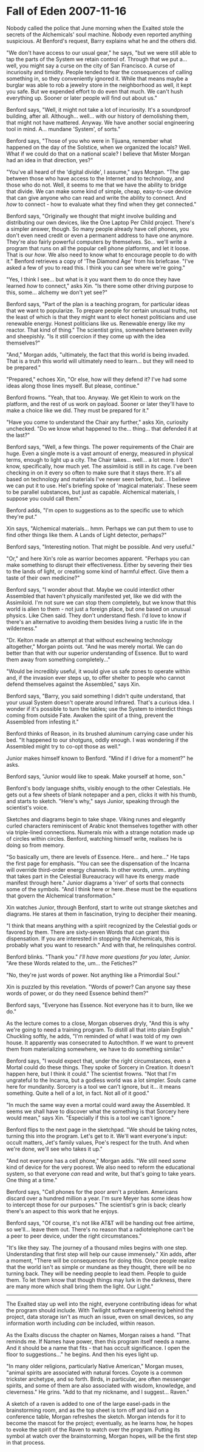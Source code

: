 <!-- TITLE: Fall of Eden 2007-11-16 -->
<!-- SUBTITLE: A game log for Fall of Eden -->

# Fall of Eden 2007-11-16

Nobody called the police that June morning when the Exalted stole the secrets of the Alchemicals' soul machine. Nobody even reported anything suspicious. At Benford's request, Barry explains what he and the others did.

"We don't have access to our usual gear," he says, "but we were still able to tap the parts of the System we retain control of. Through that we put a... well, you might say a curse on the city of San Francisco. A curse of incuriosity and timidity. People tended to fear the consequences of calling something in, so they conveniently ignored it. While that means maybe a burglar was able to rob a jewelry store in the neighborhood as well, it kept you safe. But we expended effort to do even that much. We can't hush everything up. Sooner or later people will find out about us."

Benford says, "Well, it might not take a lot of incuriosity. It's a soundproof building, after all. Although... well... with our history of demolishing them, that might not have mattered. Anyway. We have another social engineering tool in mind. A... mundane 'System', of sorts."

Benford says, "Those of you who were in Tijuana, remember what happened on the day of the Solstice, when we organized the locals? Well. What if we could do that on a national scale? I believe that Mister Morgan had an idea in that direction, yes?"

"You've all heard of the 'digital divide', I assume," says Morgan. "The gap between those who have access to the Internet and to technology, and those who do not. Well, it seems to me that we have the ability to bridge that divide. We can make some kind of simple, cheap, easy-to-use device that can give anyone who can read and write the ability to connect. And _how_ to connect - how to evaluate what they find when they get connected."

Benford says, "Originally we thought that might involve building and distributing our own devices, like the One Laptop Per Child project. There's a simpler answer, though. So many people already have cell phones, you don't even need credit or even a permanent address to have one anymore. They're also fairly powerful computers by themselves. So... we'll write a program that runs on all the popular cell phone platforms, and let it loose. That is our _how_. We also need to know what to encourage people to do with it." Benford retrieves a copy of 'The Diamond Age' from his briefcase. "I've asked a few of you to read this. I think you can see where we're going."

"Yes, I think I see... but what is it you want them to do once they have learned _how_ to connect," asks Xin. "Is there some other driving purpose to this, some... alchemy we don't yet see?"

Benford says, "Part of the plan is a teaching program, for particular ideas that we want to popularize. To prepare people for certain unusual truths, not the least of which is that they might want to elect honest politicians and use renewable energy. Honest politicians like us. Renewable energy like my reactor. That kind of thing." The scientist grins, somewhere between evilly and sheepishly. "Is it still coercion if they come up with the idea themselves?"

"And," Morgan adds, "ultimately, the fact that this world is being invaded. That is a truth this world will ultimately need to learn... but they will need to be prepared."

"Prepared," echoes Xin, "Or else, how will they defend it? I've had some ideas along those lines myself. But please, continue."

Benford frowns. "Yeah, that too. Anyway. We get Klein to work on the platform, and the rest of us work on payload. Sooner or later they'll have to make a choice like we did. They must be prepared for it."

"Have you come to understand the Chair any further," asks Xin, curiosity unchecked. "Do we know what happened to the... thing... that defended it at the last?"

Benford says, "Well, a few things. The power requirements of the Chair are huge. Even a single mote is a vast amount of energy, measured in physical terms, enough to light up a city. The Chair takes... well... a lot more. I don't know, specifically, how much yet. The assimiloid is still in its cage. I've been checking in on it every so often to make sure that it stays there. It's all based on technology and materials I've never seen before, but... I believe we can put it to use. Hel's briefing spoke of 'magical materials'. These seem to be parallel substances, but just as capable. Alchemical materials, I suppose you could call them."

Benford adds, "I'm open to suggestions as to the specific use to which they're put."

Xin says, "Alchemical materials... hmm. Perhaps we can put them to use to find other things like them. A Lands of Light detector, perhaps?"

Benford says, "Interesting notion. That might be possible. And very useful."

"Or," and here Xin's role as warrior becomes apparent. "Perhaps you can make something to disrupt their effectiveness. Either by severing their ties to the lands of light, or creating some kind of harmful effect. Give them a taste of their own medicine?"

Benford says, "I wonder about that. Maybe we could interdict other Assembled that haven't physically manifested yet, like we did with the Assimiloid. I'm not sure we can stop them completely, but we know that this world is alien to them - not just a foreign place, but one based on unusual physics. Like Chen said. They don't understand flesh. I'd love to know if there's an alternative to avoiding them besides living a rustic life in the wilderness."

"Dr. Kelton made an attempt at that without eschewing technology altogether," Morgan points out. "And he was merely mortal. We can do better than that with our superior understanding of Essence. But to ward them away from something completely..."

"Would be incredibly useful, it would give us safe zones to operate within and, if the invasion ever steps up, to offer shelter to people who cannot defend themselves against the Assembled," says Xin.

Benford says, "Barry, you said something I didn't quite understand, that your usual System doesn't operate around Infrared. That's a curious idea. I wonder if it's possible to turn the tables; use the System to interdict things coming from outside Fate. Awaken the spirit of a thing, prevent the Assembled from infesting it."

Benford thinks of Reason, in its brushed aluminum carrying case under his bed. "It happened to our shotguns, oddly enough. I was wondering if the Assembled might try to co-opt those as well."

Junior makes himself known to Benford. "Mind if I drive for a moment?" he asks.

Benford says, "Junior would like to speak. Make yourself at home, son."

Benford's body language shifts, visibly enough to the other Celestials. He gets out a few sheets of blank notepaper and a pen, clicks it with his thumb, and starts to sketch. "Here's why," says Junior, speaking through the scientist's voice.

Sketches and diagrams begin to take shape. Viking runes and elegantly curled characters reminiscent of Arabic knot themselves together with other via triple-lined connections. Numerals mix with a strange notation made up of circles within circles. Benford, watching himself write, realises he is doing so from memory.

"So basically um, there are levels of Essence. Here... and here..." He taps the first page for emphasis. "You can see the dispensation of the Incarna will override third-order energy channels. In other words, umm.. anything that takes part in the Celestial Bureaucracy will have its energy made manifest through here." Junior diagrams a 'river' of sorts that connects some of the symbols. "And I think here or here..these must be the equations that govern the Alchemical transformation."

Xin watches Junior, through Benford, start to write out strange sketches and diagrams. He stares at them in fascination, trying to decipher their meaning.

"I think that means anything with a spirit recognized by the Celestial gods or favored by them. There are sixty-seven Words that can grant this dispensation. If you are interested in stopping the Alchemicals, this is probably what you want to research." And with that, he relinquishes control.

Benford blinks. "Thank you." _I'll have more questions for you later, Junior._ "Are these Words related to the, um... the Fetiches?"

"No, they're just words of power. Not anything like a Primordial Soul."

Xin is puzzled by this revelation. "Words of power? Can anyone say these words of power, or do they need Essence behind them?"

Benford says, "Everyone has Essence. Not everyone has it to burn, like we do."

As the lecture comes to a close, Morgan observes dryly, "And this is why we're going to need a training program. To distill all that into plain English." Chuckling softly, he adds, "I'm reminded of what I was told of my own house. It apparently was consecrated to Autochthon. If we want to prevent them from materializing somewhere, we have to do something similar."

Benford says, "I would expect that, under the right circumstances, even a Mortal could do these things. They spoke of Sorcery in Creation. It doesn't happen here, but I think it could." The scientist frowns. "Not that I'm ungrateful to the Incarna, but a godless world was a lot simpler. Souls came here for mundanity. Sorcery is a tool we can't ignore, but it... it means something. Quite a hell of a lot, in fact. Not all of it good."

"In much the same way even a mortal could ward away the Assembled. It seems we shall have to discover what the something is that Sorcery here would mean," says Xin. "Especially if this is a tool we can't ignore."

Benford flips to the next page in the sketchpad. "We should be taking notes, turning this into the program. Let's get to it. We'll want everyone's input: occult matters, Jet's family values, Poe's respect for the truth. And when we're done, we'll see who takes it up."

"And not everyone has a cell phone," Morgan adds. "We still need _some_ kind of device for the very poorest. We also need to reform the educational system, so that everyone _can_ read and write, but that's going to take years. One thing at a time."

Benford says, "Cell phones for the poor aren't a problem. Americans discard over a hundred million a year. I'm sure Meyer has some ideas how to intercept those for our purposes." The scientist's grin is back; clearly there's an aspect to this work that he enjoys.

Benford says, "Of course, it's not like AT&T will be handing out free airtime, so we'll... leave them out. There's no reason that a radiotelephone can't be a peer to peer device, under the right circumstances."

"It's like they say. The journey of a thousand miles begins with one step. Understanding that first step will help our cause immensely." Xin adds, after a moment, "There will be consequences for doing this. Once people realize that the world isn't as simple or mundane as they thought, there will be no turning back. They will be needing people to lead them. People to guide them. To let them know that though things may lurk in the darkness, there are many more which shall bring them the light. Our Light."

---

The Exalted stay up well into the night, everyone contributing ideas for what the program should include. With Twilight software engineering behind the project, data storage isn't as much an issue, even on small devices, so any information worth including _can_ be included, within reason.

As the Exalts discuss the chapter on Names, Morgan raises a hand. "That reminds me. If Names have power, then this program itself needs a name. And it should be a name that fits - that has occult significance. I open the floor to suggestions..." he begins. And then his eyes light up.

"In many older religions, particularly Native American," Morgan muses, "animal spirits are associated with natural forces. Coyote is a common trickster archetype, and so forth. Birds, in particular, are often messenger spirits, and some of them are also associated with wisdom, knowledge, and cleverness." He grins. "Add to that my nickname, and I suggest... Raven."

A sketch of a raven is added to one of the large easel-pads in the brainstorming room, and as the top sheet is torn off and laid on a conference table, Morgan refreshes the sketch. Morgan intends for it to become the mascot for the project; eventually, as he learns how, he hopes to evoke the spirit of the Raven to watch over the program. Putting its symbol at watch over the brainstorming, Morgan hopes, will be the first step in that process.
